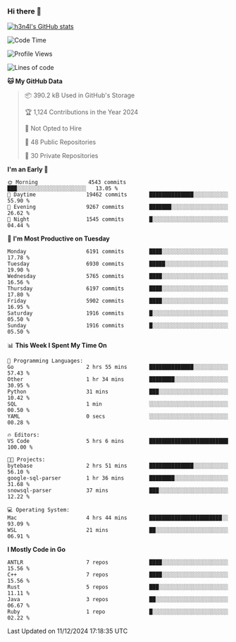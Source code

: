 ### Hi there 👋

[![h3n4l's GitHub stats](https://github-readme-stats.vercel.app/api?username=h3n4l&count_private=true&show_icons=true&theme=radical)](https://github.com/h3n4l/github-readme-stats)

<!--START_SECTION:waka-->
![Code Time](http://img.shields.io/badge/Code%20Time-2%2C021%20hrs%2036%20mins-blue)

![Profile Views](http://img.shields.io/badge/Profile%20Views-0-blue)

![Lines of code](https://img.shields.io/badge/From%20Hello%20World%20I%27ve%20Written-14.0%20million%20lines%20of%20code-blue)

**🐱 My GitHub Data** 

> 📦 390.2 kB Used in GitHub's Storage 
 > 
> 🏆 1,124 Contributions in the Year 2024
 > 
> 🚫 Not Opted to Hire
 > 
> 📜 48 Public Repositories 
 > 
> 🔑 30 Private Repositories 
 > 
**I'm an Early 🐤** 

```text
🌞 Morning                4543 commits        ███░░░░░░░░░░░░░░░░░░░░░░   13.05 % 
🌆 Daytime                19462 commits       ██████████████░░░░░░░░░░░   55.90 % 
🌃 Evening                9267 commits        ███████░░░░░░░░░░░░░░░░░░   26.62 % 
🌙 Night                  1545 commits        █░░░░░░░░░░░░░░░░░░░░░░░░   04.44 % 
```
📅 **I'm Most Productive on Tuesday** 

```text
Monday                   6191 commits        ████░░░░░░░░░░░░░░░░░░░░░   17.78 % 
Tuesday                  6930 commits        █████░░░░░░░░░░░░░░░░░░░░   19.90 % 
Wednesday                5765 commits        ████░░░░░░░░░░░░░░░░░░░░░   16.56 % 
Thursday                 6197 commits        ████░░░░░░░░░░░░░░░░░░░░░   17.80 % 
Friday                   5902 commits        ████░░░░░░░░░░░░░░░░░░░░░   16.95 % 
Saturday                 1916 commits        █░░░░░░░░░░░░░░░░░░░░░░░░   05.50 % 
Sunday                   1916 commits        █░░░░░░░░░░░░░░░░░░░░░░░░   05.50 % 
```


📊 **This Week I Spent My Time On** 

```text
💬 Programming Languages: 
Go                       2 hrs 55 mins       ██████████████░░░░░░░░░░░   57.43 % 
Other                    1 hr 34 mins        ████████░░░░░░░░░░░░░░░░░   30.95 % 
Python                   31 mins             ███░░░░░░░░░░░░░░░░░░░░░░   10.42 % 
SQL                      1 min               ░░░░░░░░░░░░░░░░░░░░░░░░░   00.50 % 
YAML                     0 secs              ░░░░░░░░░░░░░░░░░░░░░░░░░   00.28 % 

🔥 Editors: 
VS Code                  5 hrs 6 mins        █████████████████████████   100.00 % 

🐱‍💻 Projects: 
bytebase                 2 hrs 51 mins       ██████████████░░░░░░░░░░░   56.10 % 
google-sql-parser        1 hr 36 mins        ████████░░░░░░░░░░░░░░░░░   31.68 % 
snowsql-parser           37 mins             ███░░░░░░░░░░░░░░░░░░░░░░   12.22 % 

💻 Operating System: 
Mac                      4 hrs 44 mins       ███████████████████████░░   93.09 % 
WSL                      21 mins             ██░░░░░░░░░░░░░░░░░░░░░░░   06.91 % 
```

**I Mostly Code in Go** 

```text
ANTLR                    7 repos             ████░░░░░░░░░░░░░░░░░░░░░   15.56 % 
C++                      7 repos             ████░░░░░░░░░░░░░░░░░░░░░   15.56 % 
Rust                     5 repos             ███░░░░░░░░░░░░░░░░░░░░░░   11.11 % 
Java                     3 repos             ██░░░░░░░░░░░░░░░░░░░░░░░   06.67 % 
Ruby                     1 repo              █░░░░░░░░░░░░░░░░░░░░░░░░   02.22 % 
```




 Last Updated on 11/12/2024 17:18:35 UTC
<!--END_SECTION:waka-->

